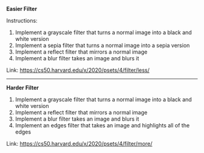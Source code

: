 **Easier Filter**

Instructions: 
1. Implement a grayscale filter that turns a normal image into a black and white version
2. Implement a sepia filter that turns a normal image into a sepia version
3. Implement a reflect filter that mirrors a normal image
4. Implement a blur filter takes an image and blurs it

Link: https://cs50.harvard.edu/x/2020/psets/4/filter/less/

***

**Harder Filter**

1. Implement a grayscale filter that turns a normal image into a black and white version
2. Implement a reflect filter that mirrors a normal image
3. Implement a blur filter takes an image and blurs it
4. Implement an edges filter that takes an image and highlights all of the edges

Link: https://cs50.harvard.edu/x/2020/psets/4/filter/more/
